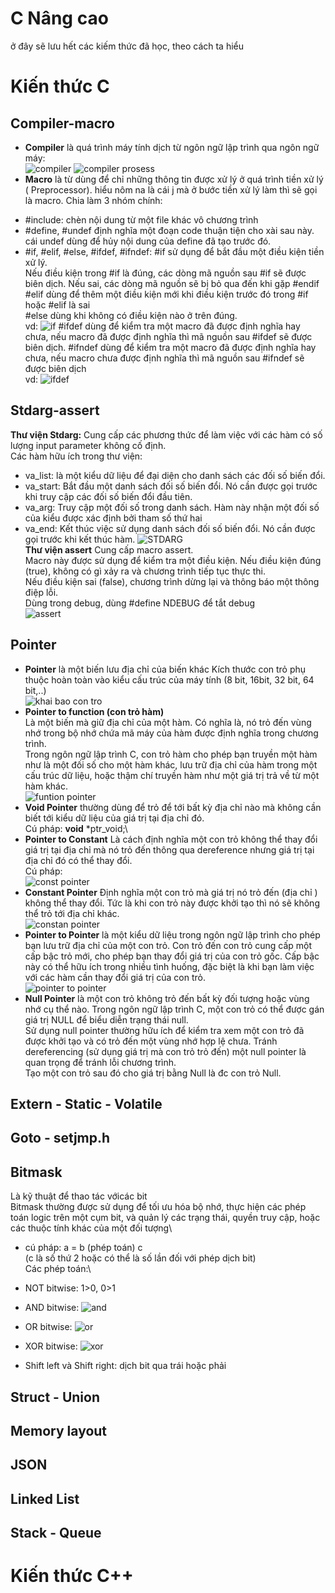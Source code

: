 
# C Nâng cao 

ở đây sẽ lưu hết các kiếm thức đã học, theo cách ta hiểu

# Kiến thức C
## Compiler-macro
- **Compiler** là quá trình máy tính dịch từ ngôn ngữ lập trình qua ngôn ngữ máy:\
![compiler](https://github.com/LughTA/embeded/assets/121286723/8f9462e6-7368-442e-870e-c831c5a12014)
![compiler prosess](https://github.com/LughTA/embeded/assets/121286723/6462c7d3-f450-4cae-b414-2d9bd4a79e03)
- **Macro** là từ dùng để chỉ những thông tin được xử lý ở quá trình tiền xử lý ( Preprocessor). hiểu nôm na là cái j mà ở bước tiền xử lý làm thì sẽ gọi là macro. 
Chia làm 3 nhóm chính:
+ #include: chèn nội dung từ một file khác vô chương trình
+ #define, #undef định nghĩa một đoạn code thuận tiện cho xài sau này. cái undef dùng để hủy nội dung của define đã tạo trước đó.
+ #if, #elif, #else, #ifdef, #ifndef:
#if sử dụng để bắt đầu một điều kiện tiền xử lý.\
Nếu điều kiện trong #if là đúng, các dòng mã nguồn sau #if sẽ được biên dịch. Nếu sai, các dòng mã nguồn sẽ bị bỏ qua đến khi gặp #endif\
#elif dùng để thêm một điều kiện mới khi điều kiện trước đó trong #if hoặc #elif là sai\
#else dùng khi không có điều kiện nào ở trên đúng.\
vd:
![if](https://github.com/LughTA/embeded/assets/121286723/3e3b79f8-8b4f-4f0c-8075-dd5e29f1bc48)
#ifdef dùng để kiểm tra một macro đã được định nghĩa hay chưa, nếu macro đã được định nghĩa thì mã nguồn sau #ifdef sẽ được biên dịch.
#ifndef dùng để kiểm tra một macro đã được định nghĩa hay chưa, nếu macro chưa được định nghĩa thì mã nguồn sau #ifndef sẽ được biên dịch\
vd:
![ifdef](https://github.com/LughTA/embeded/assets/121286723/258f6d66-9e69-465b-ad7f-e7df0155d8ef)


## Stdarg-assert
**Thư viện Stdarg:** Cung cấp các phương thức để làm việc với các hàm có số lượng input parameter không cố định.\
Các hàm hữu ích trong thư viện: 
- va_list: là một kiểu dữ liệu để đại diện cho danh sách các đối số biến đổi.
- va_start: Bắt đầu một danh sách đối số biến đổi. Nó cần được gọi trước khi truy cập các đối số biến đổi đầu tiên.
- va_arg: Truy cập một đối số trong danh sách. Hàm này nhận một đối số của kiểu được xác định bởi tham số thứ hai
- va_end: Kết thúc việc sử dụng danh sách đối số biến đổi. Nó cần được gọi trước khi kết thúc hàm.
![STDARG](https://github.com/LughTA/embeded/assets/121286723/569182c2-5b49-4b2c-8483-16b4e975ae83)\
**Thư viện assert** Cung cấp macro assert.\
Macro này được sử dụng để kiểm tra một điều kiện. 
Nếu điều kiện đúng (true), không có gì xảy ra và chương trình tiếp tục thực thi.\
Nếu điều kiện sai (false), chương trình dừng lại và thông báo một thông điệp lỗi.\
Dùng trong debug, dùng #define NDEBUG để tắt debug\
![assert](https://github.com/LughTA/embeded/assets/121286723/f44cde5e-5e27-452c-82ca-3dc92295481e)
## Pointer
- **Pointer** là một biến lưu địa chỉ của biến khác 
Kích thước con trỏ phụ thuộc hoàn toàn vào kiểu cấu trúc của máy tính (8 bit, 16bit, 32 bit, 64 bit,..)\
![khai bao con tro](https://github.com/LughTA/embeded/assets/121286723/be8d6c54-8a3a-4f74-ac24-d2e003647129)
- **Pointer to function (con trỏ hàm)**\
Là một biến mà giữ địa chỉ của một hàm. Có nghĩa là, nó trỏ đến vùng nhớ trong bộ nhớ chứa mã máy của hàm được định nghĩa trong chương trình.\
Trong ngôn ngữ lập trình C, con trỏ hàm cho phép bạn truyền một hàm như là một đối số cho một hàm khác, lưu trữ địa chỉ của hàm trong một cấu trúc dữ liệu, hoặc thậm chí truyền hàm như một giá trị trả về từ một hàm khác.\
![funtion pointer](https://github.com/LughTA/embeded/assets/121286723/d062d1de-8373-44be-a5e1-83d852cc59d8)
- **Void Pointer**  thường dùng để trỏ để tới bất kỳ địa chỉ nào mà không cần biết tới kiểu dữ liệu của giá trị tại địa chỉ đó.\
Cú pháp: **void** *ptr_void;\
- **Pointer to Constant** Là cách định nghĩa một con trỏ không thể thay đổi giá trị tại địa chỉ mà nó trỏ đến thông qua dereference nhưng giá trị tại địa chỉ đó có thể thay đổi.\
Cú pháp:\
![const pointer](https://github.com/LughTA/embeded/assets/121286723/b4d9f612-cf6d-4b14-9536-efb3aa16367b)
- **Constant Pointer** Định nghĩa một con trỏ mà giá trị nó trỏ đến (địa chỉ ) không thể thay đổi. Tức là khi con trỏ này được khởi tạo thì nó sẽ không thể trỏ tới địa chỉ khác.\
![constan pointer](https://github.com/LughTA/embeded/assets/121286723/7a185510-2f23-40bc-b67b-b0cba1f8ba92)
- **Pointer to Pointer**
là một kiểu dữ liệu trong ngôn ngữ lập trình cho phép bạn lưu trữ địa chỉ của một con trỏ. Con trỏ đến con trỏ cung cấp một cấp bậc trỏ mới, cho phép bạn thay đổi giá trị của con trỏ gốc. Cấp bậc này có thể hữu ích trong nhiều tình huống, đặc biệt là khi bạn làm việc với các hàm cần thay đổi giá trị của con trỏ.\
![pointer to pointer](https://github.com/LughTA/embeded/assets/121286723/b61fde61-27de-418a-a0ab-9b31ab3ad69c)
- **Null Pointer** là một con trỏ không trỏ đến bất kỳ đối tượng hoặc vùng nhớ cụ thể nào. Trong ngôn ngữ lập trình C, một con trỏ có thể được gán giá trị NULL để biểu diễn trạng thái null.\
Sử dụng null pointer thường hữu ích để kiểm tra xem một con trỏ đã được khởi tạo và có trỏ đến một vùng nhớ hợp lệ chưa. Tránh dereferencing (sử dụng giá trị mà con trỏ trỏ đến) một null pointer là quan trọng để tránh lỗi chương trình.\
Tạo một con trỏ sau đó cho giá trị bằng Null là đc con trỏ Null. 
## Extern - Static - Volatile

## Goto - setjmp.h

## Bitmask
Là kỹ thuật để thao tác vớicác bit\
Bitmask thường được sử dụng để tối ưu hóa bộ nhớ, thực hiện các phép toán logic
trên một cụm bit, và quản lý các trạng thái, quyền truy cập, hoặc các thuộc tính khác của
một đối tượng\
- cú pháp: a = b (phép toán) c \
(c là số thứ 2 hoặc có thể là số lần đối với phép dịch bit)\
Các phép toán:\
- NOT bitwise: 1>0, 0>1
- AND bitwise:
![and](https://github.com/LughTA/embeded/assets/121286723/901990c8-0556-40b6-9d95-ef78aa293826)
- OR bitwise:
![or](https://github.com/LughTA/embeded/assets/121286723/1a3b44c2-a4d5-4ed2-895f-9a36096295c8)

- XOR bitwise:
![xor](https://github.com/LughTA/embeded/assets/121286723/b17fdb2d-fa59-4bfb-9232-d2acf0323559)
- Shift left và Shift right: dịch bit qua trái hoặc phải
 
## Struct - Union

## Memory layout

## JSON

## Linked List

## Stack - Queue

# Kiến thức C++



